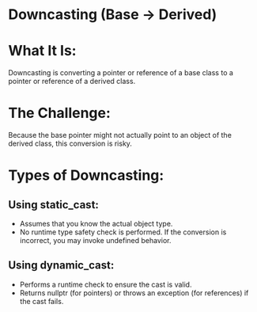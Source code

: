 # Downcasting (Base → Derived)

# What It Is: 
Downcasting is converting a pointer or reference of a base class to a pointer or reference of a derived class.

# The Challenge: 
Because the base pointer might not actually point to an object of the derived class, this conversion is risky.

# Types of Downcasting:
 ## Using static_cast:
  - Assumes that you know the actual object type.
  - No runtime type safety check is performed. If the conversion is incorrect, you may invoke undefined behavior.

 ## Using dynamic_cast:
  - Performs a runtime check to ensure the cast is valid.
  - Returns nullptr (for pointers) or throws an exception (for references) if the cast fails.
